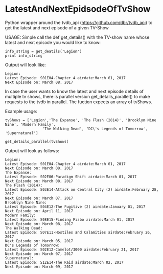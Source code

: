 # LatestAndNextEpidsodeOfTvShow
Python wrapper around the tvdb_api (https://github.com/dbr/tvdb_api) to get the latest and next episode of a given TV-Show

USAGE:
Simple call the def get_details() with the TV-show name whose latest and next episode you would like to know:
```
info_string = get_deatils('Legion')
print info_string
```

Output will look like:
```
Legion:
Latest Episode: S01E04-Chapter 4 airdate:March 01, 2017
Next Episode on: March 08, 2017
```

In case the user wants to know the latest and next episode details of multiple tv shows, there is parallel version get_details_parallel() to make requests to the tvdb in parallel. The fuction expects an array of tvShows.

Example usage:
```
tvShows = ['Legion','The Expanse', 'The Flash (2014)', 'Brooklyn Nine Nine', 'Modern Family', 
                 'The Walking Dead', 'DC\'s Legends of Tomorrow', 'Supernatural']
    
get_details_parallel(tvShows)
```

Output will look as follows:
```
Legion:
Latest Episode: S01E04-Chapter 4 airdate:March 01, 2017
Next Episode on: March 08, 2017
The Expanse:
Latest Episode: S02E06-Paradigm Shift airdate:March 01, 2017
Next Episode on: March 08, 2017
The Flash (2014):
Latest Episode: S03E14-Attack on Central City (2) airdate:February 28, 2017
Next Episode on: March 07, 2017
Brooklyn Nine Nine:
Latest Episode: S04E12-The Fugitive (2) airdate:January 01, 2017
Next Episode on: April 11, 2017
Modern Family:
Latest Episode: S08E15-Finding Fizbo airdate:March 01, 2017
Next Episode on: March 08, 2017
The Walking Dead:
Latest Episode: S07E11-Hostiles and Calamities airdate:February 26, 2017
Next Episode on: March 05, 2017
DC's Legends of Tomorrow:
Latest Episode: S02E12-Camelot/3000 airdate:February 21, 2017
Next Episode on: March 07, 2017
Supernatural:
Latest Episode: S12E14-The Raid airdate:March 02, 2017
Next Episode on: March 09, 2017
```

